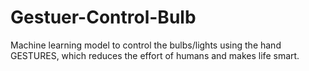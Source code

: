 # Gestuer-Control-Bulb
Machine learning model to control the bulbs/lights using the hand GESTURES, which reduces the effort of humans and makes life smart.
